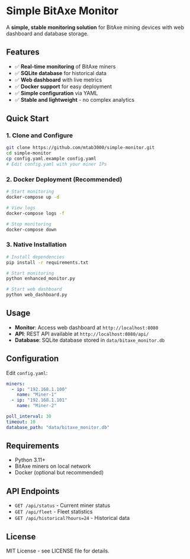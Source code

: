 # Simple BitAxe Monitor

A **simple, stable monitoring solution** for BitAxe mining devices with web dashboard and database storage.

## Features

- ✅ **Real-time monitoring** of BitAxe miners
- ✅ **SQLite database** for historical data
- ✅ **Web dashboard** with live metrics
- ✅ **Docker support** for easy deployment
- ✅ **Simple configuration** via YAML
- ✅ **Stable and lightweight** - no complex analytics

## Quick Start

### 1. Clone and Configure

```bash
git clone https://github.com/mtab3000/simple-monitor.git
cd simple-monitor
cp config.yaml.example config.yaml
# Edit config.yaml with your miner IPs
```

### 2. Docker Deployment (Recommended)

```bash
# Start monitoring
docker-compose up -d

# View logs
docker-compose logs -f

# Stop monitoring
docker-compose down
```

### 3. Native Installation

```bash
# Install dependencies
pip install -r requirements.txt

# Start monitoring
python enhanced_monitor.py

# Start web dashboard
python web_dashboard.py
```

## Usage

- **Monitor**: Access web dashboard at `http://localhost:8080`
- **API**: REST API available at `http://localhost:8080/api/`
- **Database**: SQLite database stored in `data/bitaxe_monitor.db`

## Configuration

Edit `config.yaml`:

```yaml
miners:
  - ip: "192.168.1.100"
    name: "Miner-1"
  - ip: "192.168.1.101" 
    name: "Miner-2"

poll_interval: 30
timeout: 10
database_path: "data/bitaxe_monitor.db"
```

## Requirements

- Python 3.11+
- BitAxe miners on local network
- Docker (optional but recommended)

## API Endpoints

- `GET /api/status` - Current miner status
- `GET /api/fleet` - Fleet statistics
- `GET /api/historical?hours=24` - Historical data

## License

MIT License - see LICENSE file for details.